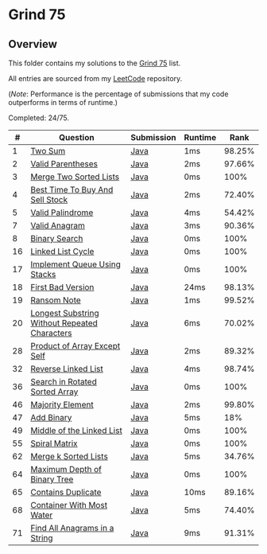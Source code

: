 # Grind 75

## Overview
This folder contains my solutions to the [Grind 75](https://www.techinterviewhandbook.org/grind75/) list.

All entries are sourced from my [LeetCode](https://github.com/shumarb/leetcode) repository.

(*Note*: Performance is the percentage of submissions that my code outperforms in terms of runtime.)

Completed: 24/75.

| #  | Question                                                                                                                                     | Submission                                                                                                       | Runtime | Rank   |
|----|----------------------------------------------------------------------------------------------------------------------------------------------|------------------------------------------------------------------------------------------------------------------|---------|--------|
| 1  | [Two Sum](https://leetcode.com/problems/two-sum/description/)                                                                                | [Java](https://github.com/shumarb/leetcode/blob/main/easy/java/TwoSum.java)                                      | 1ms     | 98.25% |
| 2  | [Valid Parentheses](https://leetcode.com/problems/valid-parentheses/description/)                                                            | [Java](https://github.com/shumarb/leetcode/blob/main/easy/java/ValidParentheses.java)                            | 2ms     | 97.66% |
| 3  | [Merge Two Sorted Lists](https://leetcode.com/problems/merge-two-sorted-lists/description/)                                                  | [Java](https://github.com/shumarb/leetcode/blob/main/easy/java/MergeTwoSortedLists.java)                         | 0ms     | 100%   |
| 4  | [Best Time To Buy And Sell Stock](https://leetcode.com/problems/best-time-to-buy-and-sell-stock/description/)                                | [Java](https://github.com/shumarb/leetcode/blob/main/easy/java/BestTimeToBuyAndSellStock.java)                   | 2ms     | 72.40% |
| 5  | [Valid Palindrome](https://leetcode.com/problems/valid-palindrome/description/)                                                              | [Java](https://github.com/shumarb/leetcode/blob/main/easy/java/ValidPalindrome.java)                             | 4ms     | 54.42% |
| 7  | [Valid Anagram](https://leetcode.com/problems/valid-anagram/description/)                                                                    | [Java](https://github.com/shumarb/leetcode/blob/main/easy/java/ValidAnagram.java)                                | 3ms     | 90.36% |
| 8  | [Binary Search](https://leetcode.com/problems/binary-search/description/)                                                                    | [Java](https://github.com/shumarb/leetcode/blob/main/easy/java/BinarySearch.java)                                | 0ms     | 100%   |
| 16 | [Linked List Cycle](https://leetcode.com/problems/linked-list-cycle/description/)                                                            | [Java](https://github.com/shumarb/leetcode/blob/main/easy/java/LinkedListCycle.java)                             | 0ms     | 100%   |
| 17 | [Implement Queue Using Stacks](https://leetcode.com/problems/implement-queue-using-stacks/description/)                                      | [Java](https://github.com/shumarb/leetcode/blob/main/easy/java/ImplementQueueUsingStacks.java)                   | 0ms     | 100%   |
| 18 | [First Bad Version](https://leetcode.com/problems/first-bad-version/description/)                                                            | [Java](https://github.com/shumarb/leetcode/blob/main/easy/java/FirstBadVersion.java)                             | 24ms    | 98.13% |
| 19 | [Ransom Note](https://leetcode.com/problems/ransom-note/description/)                                                                        | [Java](https://github.com/shumarb/leetcode/blob/main/easy/java/RansomNote.java)                                  | 1ms     | 99.52% |
| 20 | [Longest Substring Without Repeated Characters](https://leetcode.com/problems/longest-substring-without-repeating-characters/description/)   | [Java](https://github.com/shumarb/leetcode/blob/main/medium/java/LongestSubstringWithoutRepeatedCharacters.java) | 6ms     | 70.02% |
| 28 | [Product of Array Except Self](https://leetcode.com/problems/product-of-array-except-self/description/)                                      | [Java](https://github.com/shumarb/leetcode/blob/main/medium/java/ProductOfArrayExceptSelf.java)                  | 2ms     | 89.32% |
| 32 | [Reverse Linked List](https://leetcode.com/problems/reverse-linked-list/description/)                                                        | [Java](https://github.com/shumarb/leetcode/blob/main/easy/java/ReverseLinkedList.java)                           | 4ms     | 98.74% |
| 36 | [Search in Rotated Sorted Array](https://leetcode.com/problems/search-in-rotated-sorted-array/description/)                                  | [Java](https://github.com/shumarb/leetcode/blob/main/medium/java/SearchInRotatedSortedArray.java)                | 0ms     | 100%   |
| 46 | [Majority Element](https://leetcode.com/problems/majority-element/description/)                                                              | [Java](https://github.com/shumarb/leetcode/blob/main/easy/java/MajorityElement.java)                             | 2ms     | 99.80% |
| 47 | [Add Binary](https://leetcode.com/problems/add-binary/description/)                                                                          | [Java](https://github.com/shumarb/leetcode/blob/main/easy/java/AddBinary.java)                                   | 5ms     | 18%    |
| 49 | [Middle of the Linked List](https://leetcode.com/problems/middle-of-the-linked-list/description/)                                            | [Java](https://github.com/shumarb/leetcode/blob/main/easy/java/MiddleOfTheLinkedList.java)                       | 0ms     | 100%   |
| 55 | [Spiral Matrix](https://leetcode.com/problems/spiral-matrix/description/)                                                                    | [Java](https://github.com/shumarb/leetcode/blob/main/medium/java/SpiralMatrix.java)                              | 0ms     | 100%   |
| 62 | [Merge k Sorted Lists](https://leetcode.com/problems/merge-k-sorted-lists/description/)                                                      | [Java](https://github.com/shumarb/leetcode/blob/main/hard/java/MergeKSortedLists.java)                           | 5ms     | 34.76% |
| 64 | [Maximum Depth of Binary Tree](https://leetcode.com/problems/maximum-depth-of-binary-tree/description/)                                      | [Java](https://github.com/shumarb/leetcode/blob/main/easy/java/MaximumDepthOfBinaryTree.java)                    | 0ms     | 100%   |
| 65 | [Contains Duplicate](https://leetcode.com/problems/contains-duplicate/description)                                                           | [Java](https://github.com/shumarb/leetcode/blob/main/easy/java/ContainsDuplicate.java)                           | 10ms    | 89.16% |
| 68 | [Container With Most Water](https://leetcode.com/problems/container-with-most-water/description/)                                            | [Java](https://github.com/shumarb/leetcode/blob/main/medium/java/ContainerWithMostWater.java)                    | 5ms     | 74.40% |
| 71 | [Find All Anagrams in a String](https://leetcode.com/problems/find-all-anagrams-in-a-string/description/)                                    | [Java](https://github.com/shumarb/leetcode/blob/main/medium/java/FindAllAnagramsInAString.java)                  | 9ms     | 91.31% |
